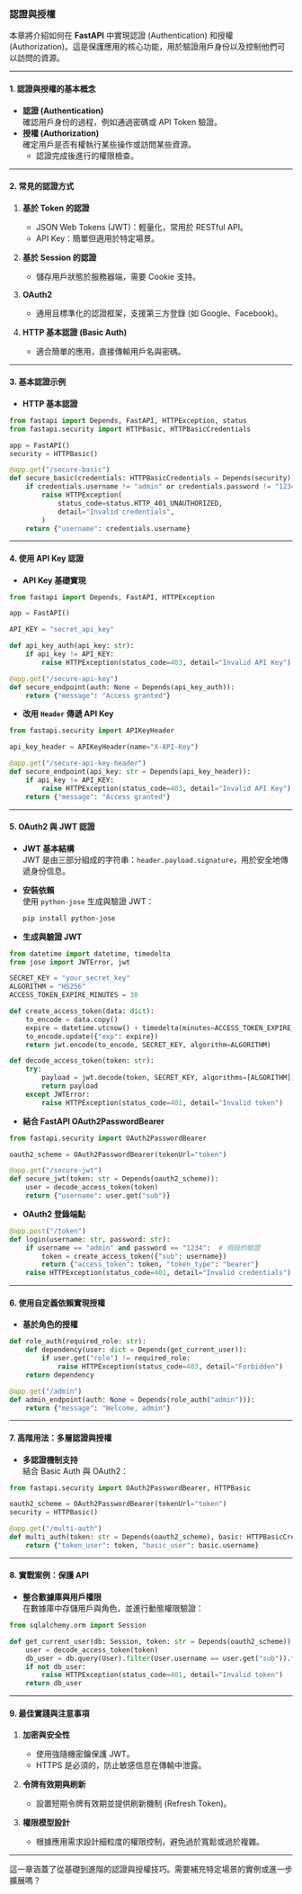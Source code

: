 ### **認證與授權**  

本章將介紹如何在 **FastAPI** 中實現認證 (Authentication) 和授權 (Authorization)。這是保護應用的核心功能，用於驗證用戶身份以及控制他們可以訪問的資源。  

---

#### **1. 認證與授權的基本概念**  
- **認證 (Authentication)**  
  確認用戶身份的過程，例如通過密碼或 API Token 驗證。  
- **授權 (Authorization)**  
  確定用戶是否有權執行某些操作或訪問某些資源。  
  - 認證完成後進行的權限檢查。  

---

#### **2. 常見的認證方式**  

1. **基於 Token 的認證**  
   - JSON Web Tokens (JWT)：輕量化，常用於 RESTful API。  
   - API Key：簡單但適用於特定場景。  

2. **基於 Session 的認證**  
   - 儲存用戶狀態於服務器端，需要 Cookie 支持。  

3. **OAuth2**  
   - 通用且標準化的認證框架，支援第三方登錄 (如 Google、Facebook)。  

4. **HTTP 基本認證 (Basic Auth)**  
   - 適合簡單的應用，直接傳輸用戶名與密碼。  

---

#### **3. 基本認證示例**  

- **HTTP 基本認證**  

```python
from fastapi import Depends, FastAPI, HTTPException, status
from fastapi.security import HTTPBasic, HTTPBasicCredentials

app = FastAPI()
security = HTTPBasic()

@app.get("/secure-basic")
def secure_basic(credentials: HTTPBasicCredentials = Depends(security)):
    if credentials.username != "admin" or credentials.password != "1234":
        raise HTTPException(
            status_code=status.HTTP_401_UNAUTHORIZED,
            detail="Invalid credentials",
        )
    return {"username": credentials.username}
```

---

#### **4. 使用 API Key 認證**  

- **API Key 基礎實現**  

```python
from fastapi import Depends, FastAPI, HTTPException

app = FastAPI()

API_KEY = "secret_api_key"

def api_key_auth(api_key: str):
    if api_key != API_KEY:
        raise HTTPException(status_code=403, detail="Invalid API Key")

@app.get("/secure-api-key")
def secure_endpoint(auth: None = Depends(api_key_auth)):
    return {"message": "Access granted"}
```

- **改用 `Header` 傳遞 API Key**  

```python
from fastapi.security import APIKeyHeader

api_key_header = APIKeyHeader(name="X-API-Key")

@app.get("/secure-api-key-header")
def secure_endpoint(api_key: str = Depends(api_key_header)):
    if api_key != API_KEY:
        raise HTTPException(status_code=403, detail="Invalid API Key")
    return {"message": "Access granted"}
```

---

#### **5. OAuth2 與 JWT 認證**  

- **JWT 基本結構**  
  JWT 是由三部分組成的字符串：`header.payload.signature`，用於安全地傳遞身份信息。  

- **安裝依賴**  
  使用 `python-jose` 生成與驗證 JWT：  

  ```bash
  pip install python-jose
  ```

- **生成與驗證 JWT**  

```python
from datetime import datetime, timedelta
from jose import JWTError, jwt

SECRET_KEY = "your_secret_key"
ALGORITHM = "HS256"
ACCESS_TOKEN_EXPIRE_MINUTES = 30

def create_access_token(data: dict):
    to_encode = data.copy()
    expire = datetime.utcnow() + timedelta(minutes=ACCESS_TOKEN_EXPIRE_MINUTES)
    to_encode.update({"exp": expire})
    return jwt.encode(to_encode, SECRET_KEY, algorithm=ALGORITHM)

def decode_access_token(token: str):
    try:
        payload = jwt.decode(token, SECRET_KEY, algorithms=[ALGORITHM])
        return payload
    except JWTError:
        raise HTTPException(status_code=401, detail="Invalid token")
```

- **結合 FastAPI OAuth2PasswordBearer**  

```python
from fastapi.security import OAuth2PasswordBearer

oauth2_scheme = OAuth2PasswordBearer(tokenUrl="token")

@app.get("/secure-jwt")
def secure_jwt(token: str = Depends(oauth2_scheme)):
    user = decode_access_token(token)
    return {"username": user.get("sub")}
```

- **OAuth2 登錄端點**  

```python
@app.post("/token")
def login(username: str, password: str):
    if username == "admin" and password == "1234":  # 假設的驗證
        token = create_access_token({"sub": username})
        return {"access_token": token, "token_type": "bearer"}
    raise HTTPException(status_code=401, detail="Invalid credentials")
```

---

#### **6. 使用自定義依賴實現授權**  

- **基於角色的授權**  

```python
def role_auth(required_role: str):
    def dependency(user: dict = Depends(get_current_user)):
        if user.get("role") != required_role:
            raise HTTPException(status_code=403, detail="Forbidden")
    return dependency

@app.get("/admin")
def admin_endpoint(auth: None = Depends(role_auth("admin"))):
    return {"message": "Welcome, admin"}
```

---

#### **7. 高階用法：多層認證與授權**  

- **多認證機制支持**  
  結合 Basic Auth 與 OAuth2：  

```python
from fastapi.security import OAuth2PasswordBearer, HTTPBasic

oauth2_scheme = OAuth2PasswordBearer(tokenUrl="token")
security = HTTPBasic()

@app.get("/multi-auth")
def multi_auth(token: str = Depends(oauth2_scheme), basic: HTTPBasicCredentials = Depends(security)):
    return {"token_user": token, "basic_user": basic.username}
```

---

#### **8. 實戰案例：保護 API**  

- **整合數據庫與用戶權限**  
  在數據庫中存儲用戶與角色，並進行動態權限驗證：  

```python
from sqlalchemy.orm import Session

def get_current_user(db: Session, token: str = Depends(oauth2_scheme)):
    user = decode_access_token(token)
    db_user = db.query(User).filter(User.username == user.get("sub")).first()
    if not db_user:
        raise HTTPException(status_code=401, detail="Invalid token")
    return db_user
```

---

#### **9. 最佳實踐與注意事項**  

1. **加密與安全性**  
   - 使用強隨機密鑰保護 JWT。  
   - HTTPS 是必須的，防止敏感信息在傳輸中泄露。  

2. **令牌有效期與刷新**  
   - 設置短期令牌有效期並提供刷新機制 (Refresh Token)。  

3. **權限模型設計**  
   - 根據應用需求設計細粒度的權限控制，避免過於寬鬆或過於複雜。  

---

這一章涵蓋了從基礎到進階的認證與授權技巧。需要補充特定場景的實例或進一步擴展嗎？